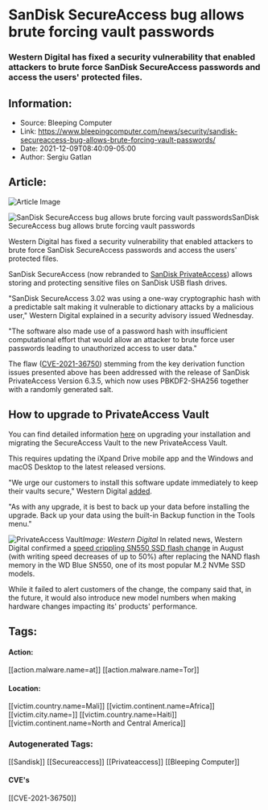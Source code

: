 # SanDisk SecureAccess bug allows brute forcing vault passwords
### Western Digital has fixed a security vulnerability that enabled attackers to brute force SanDisk SecureAccess passwords and access the users' protected files.

## Information:
+ Source: Bleeping Computer
+ Link: https://www.bleepingcomputer.com/news/security/sandisk-secureaccess-bug-allows-brute-forcing-vault-passwords/
+ Date: 2021-12-09T08:40:09-05:00
+ Author: Sergiu Gatlan


## Article:
![Article Image](https://www.bleepstatic.com/content/hl-images/2021/12/09/Western_Digital.jpg)

![SanDisk SecureAccess bug allows brute forcing vault passwordsSanDisk SecureAccess bug allows brute forcing vault passwords](https://www.bleepstatic.com/content/hl-images/2021/12/09/Western_Digital.jpg)


Western Digital has fixed a security vulnerability that enabled attackers to brute force SanDisk SecureAccess passwords and access the users' protected files.


SanDisk SecureAccess (now rebranded to [SanDisk PrivateAccess](https://kb.sandisk.com/app/answers/detail/a_id/21996)) allows storing and protecting sensitive files on SanDisk USB flash drives.


"SanDisk SecureAccess 3.02 was using a one-way cryptographic hash with a predictable salt making it vulnerable to dictionary attacks by a malicious user," Western Digital explained in a security advisory issued Wednesday.


"The software also made use of a password hash with insufficient computational effort that would allow an attacker to brute force user passwords leading to unauthorized access to user data."


The flaw ([CVE-2021-36750](https://nvd.nist.gov/vuln/detail/cve-2021-36750)) stemming from the key derivation function issues presented above has been addressed with the release of SanDisk PrivateAccess Version 6.3.5, which now uses PBKDF2-SHA256 together with a randomly generated salt.


How to upgrade to PrivateAccess Vault
-------------------------------------


You can find detailed information [here](https://kb.sandisk.com/app/answers/detail/a_id/23775) on upgrading your installation and migrating the SecureAccess Vault to the new PrivateAccess Vault.


This requires updating the iXpand Drive mobile app and the Windows and macOS Desktop to the latest released versions.


"We urge our customers to install this software update immediately to keep their vaults secure," Western Digital [added](https://www.westerndigital.com/support/product-security/wdc-21014-sandisk-secureaccess-software-update).


"As with any upgrade, it is best to back up your data before installing the upgrade. Back up your data using the built-in Backup function in the Tools menu."



![PrivateAccess Vault](https://www.bleepstatic.com/images/news/u/1109292/2021/PrivateAccess_Vault.png)*Image: Western Digital*
In related news, Western Digital confirmed a [speed crippling SN550 SSD flash change](https://www.bleepingcomputer.com/news/hardware/western-digital-confirms-speed-crippling-sn550-ssd-flash-change/) in August (with writing speed decreases of up to 50%) after replacing the NAND flash memory in the WD Blue SN550, one of its most popular M.2 NVMe SSD models.


While it failed to alert customers of the change, the company said that, in the future, it would also introduce new model numbers when making hardware changes impacting its' products' performance.





## Tags:

#### Action:
[[action.malware.name=at]] [[action.malware.name=Tor]]

#### Location:
[[victim.country.name=Mali]] [[victim.continent.name=Africa]] [[victim.city.name=]] [[victim.country.name=Haiti]] [[victim.continent.name=North and Central America]]

### Autogenerated Tags:
[[Sandisk]] [[Secureaccess]] [[Privateaccess]] [[Bleeping Computer]]
#### CVE's
[[CVE-2021-36750]]

